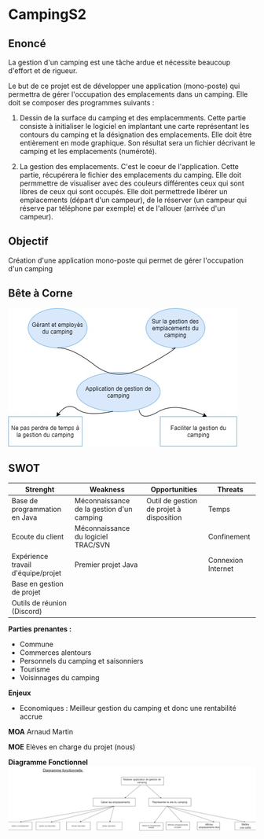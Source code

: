 # CampingS2

## Enoncé
La gestion d'un camping est une tâche ardue et nécessite beaucoup d'effort et de rigueur.

Le but de ce projet est de développer une application (mono-poste) qui permettra de gérer l'occupation des emplacements dans un camping. Elle doit se composer des programmes suivants :

 1) Dessin de la surface du camping et des emplacemments.
 Cette partie consiste à initialiser le logiciel en implantant une carte représentant les contours du camping et la désignation des emplacements. Elle doit être entièrement en mode graphique. Son résultat sera un fichier décrivant le camping et les emplacements (numéroté).
 
 2) La gestion des emplacements.
 C'est le coeur de l'application. Cette partie, récupérera le fichier des emplacements du camping. Elle doit permmettre de visualiser avec des couleurs différentes ceux qui sont libres de ceux qui sont occupés. Elle doit permettrede libérer un emplacements (départ d'un campeur), de le réserver (un campeur qui réserve par téléphone par exemple) et de l'allouer (arrivée d'un campeur).
## Objectif

Création d'une application mono-poste qui permet de gérer l'occupation d'un camping

## Bête à Corne

![alt text](Bet3.jpg "Bête à Corne")

## SWOT

| Strenght | Weakness | Opportunities | Threats |
| -------- | -------- | ------------- | ------- |
| Base de programmation en Java | Méconnaissance de la gestion d'un camping | Outil de gestion de projet à disposition | Temps |
| Ecoute du client | Méconnaissance du logiciel TRAC/SVN |      | Confinement |
| Expérience travail d'équipe/projet | Premier projet Java |   | Connexion Internet |
| Base en gestion de projet |  |  |   |
| Outils de réunion (Discord) |  |  |  |


**Parties prenantes :**
*  Commune
*  Commerces alentours 
*  Personnels du camping et saisonniers
*  Tourisme
*  Voisinnages du camping
                  

**Enjeux**
*  Economiques : Meilleur gestion du camping et donc une rentabilité accrue 
                   
        
**MOA** Arnaud Martin 

**MOE** Elèves en charge du projet (nous) 

**Diagramme Fonctionnel**
![alt text](diagrammeFonctionnel.png "Diagramme Fonctionnel")
